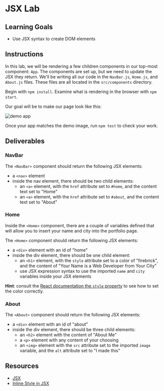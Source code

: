 # JSX Lab
 
## Learning Goals

- Use JSX syntax to create DOM elements

## Instructions

In this lab, we will be rendering a few children components in our top-most
component: `App`. The components are set up, but we need to update the JSX they
return. We'll be writing all our code in the `NavBar.js`, `Home.js`, and
`About.js` files. These files are all located in the `src/components` directory.

Begin with `npm install`. Examine what is rendering in the browser with
`npm start`.

Our goal will be to make our page look like this:

![demo app](https://curriculum-content.s3.amazonaws.com/phase-2/phase-2-hooks-jsx-lab/demo.png)

Once your app matches the demo image, run `npm test` to check your work.

## Deliverables

### NavBar

The `<NavBar>` component should return the following JSX elements:

- a `<nav>` element
- inside the nav element, there should be two child elements:
  - an `<a>` element, with the `href` attribute set to `#home`, and the content
    text set to "Home"
  - an `<a>` element, with the `href` attribute set to `#about`, and the content
    text set to "About"

### Home

Inside the `<Home>` component, there are a couple of variables defined that will
allow you to insert your name and city into the portfolio page.

The `<Home>` component should return the following JSX elements:

- a `<div>` element with an id of "home"
- inside the div element, there should be one child element:
  - an `<h1>` element, with the `style` attribute set to a color of "firebrick",
    and the content of "Your Name is a Web Developer from Your City"
  - use JSX expression syntax to use the imported `name` and `city` variables
    inside your JSX elements

**Hint**: consult the [React documentation the `style` property][style] to see
how to set the color correctly.

### About

The `<About>` component should return the following JSX elements:

- a `<div>` element with an id of "about"
- inside the div element, there should be three child elements:
  - an `<h2>` element with the content of "About Me"
  - a `<p>` element with any content of your choosing
  - an `<img>` element with the `src` attribute set to the imported `image`
    variable, and the `alt` attribute set to "I made this"

## Resources

- [JSX](https://reactjs.org/docs/introducing-jsx.html)
- [Inline Style in JSX][style]

[style]: https://reactjs.org/docs/dom-elements.html#style

